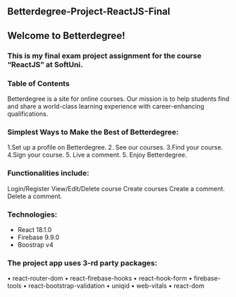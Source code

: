 
## Betterdegree-Project-ReactJS-Final

## Welcome to Betterdegree!
### This is my final exam project assignment for the course “ReactJS” at SoftUni.

### Table of Contents
Betterdegree is a site for online courses. Our mission is to help students find and share a world-class learning experience with career-enhancing qualifications.

### Simplest Ways to Make the Best of Betterdegree:
1.Set up a profile on Betterdegree.
2. See our courses.
3.Find your course.
4.Sign your course.
5. Live a comment.
5. Enjoy Betterdegree.

### Functionalities include:
Login/Register
View/Edit/Delete course
Create courses
Create a comment.
Delete a comment.


### Technologies:
* React 18.1.0
* Firebase 9.9.0
* Boostrap v4

### The project app uses 3-rd party packages:
•	react-router-dom
•	react-firebase-hooks
•	react-hook-form
•	firebase-tools
•	react-bootstrap-validation
•	uniqid
•	web-vitals
•	react-dom


